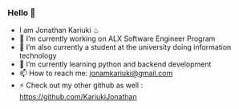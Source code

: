 ### Hello 👋

<!--
**JonathanSecondGithub/JonathanSecondGithub** is a ✨ _special_ ✨ repository because its `README.md` (this file) appears on your GitHub profile.

Here are some ideas to get you started:

- 🔭 I’m currently working on ...
- 🌱 I’m currently learning ...
- 👯 I’m looking to collaborate on ...
- 🤔 I’m looking for help with ...
- 💬 Ask me about ...
- 📫 How to reach me: ...
- 😄 Pronouns: ...
- ⚡ Fun fact: ...
-->

- I am Jonathan Kariuki ♨
- 🔭 I’m currently working on ALX Software Engineer Program
- 🔭 I’m also currently a student at the university doing information technology
- 🌱 I’m currently learning python and backend development
- 📫 How to reach me: jonamkariuki@gmail.com
- ⚡ Check out my other github as well : https://github.com/KariukiJonathan
